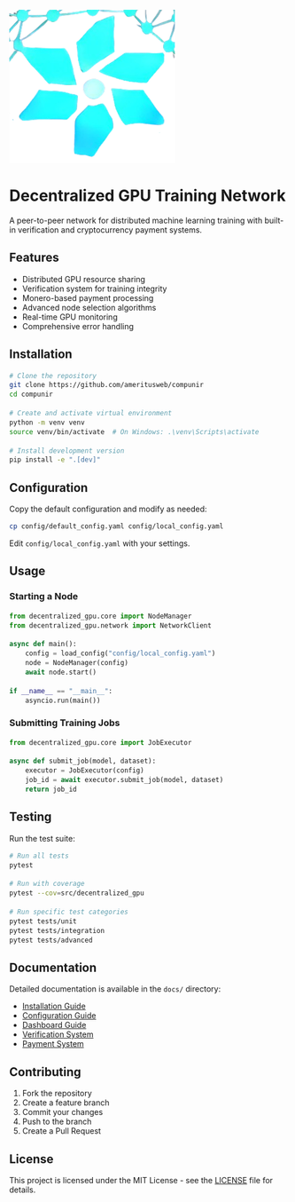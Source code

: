 ![Logo](https://raw.githubusercontent.com/ameritusweb/compunir/main/favlogo.png)

# Decentralized GPU Training Network

A peer-to-peer network for distributed machine learning training with built-in verification and cryptocurrency payment systems.

## Features

- Distributed GPU resource sharing
- Verification system for training integrity
- Monero-based payment processing
- Advanced node selection algorithms
- Real-time GPU monitoring
- Comprehensive error handling

## Installation

```bash
# Clone the repository
git clone https://github.com/ameritusweb/compunir
cd compunir

# Create and activate virtual environment
python -m venv venv
source venv/bin/activate  # On Windows: .\venv\Scripts\activate

# Install development version
pip install -e ".[dev]"
```

## Configuration

Copy the default configuration and modify as needed:

```bash
cp config/default_config.yaml config/local_config.yaml
```

Edit `config/local_config.yaml` with your settings.

## Usage

### Starting a Node

```python
from decentralized_gpu.core import NodeManager
from decentralized_gpu.network import NetworkClient

async def main():
    config = load_config("config/local_config.yaml")
    node = NodeManager(config)
    await node.start()

if __name__ == "__main__":
    asyncio.run(main())
```

### Submitting Training Jobs

```python
from decentralized_gpu.core import JobExecutor

async def submit_job(model, dataset):
    executor = JobExecutor(config)
    job_id = await executor.submit_job(model, dataset)
    return job_id
```

## Testing

Run the test suite:

```bash
# Run all tests
pytest

# Run with coverage
pytest --cov=src/decentralized_gpu

# Run specific test categories
pytest tests/unit
pytest tests/integration
pytest tests/advanced
```

## Documentation

Detailed documentation is available in the `docs/` directory:

- [Installation Guide](docs/INSTALL.md)
- [Configuration Guide](docs/CONFIGURE.md)
- [Dashboard Guide](docs/DASHBOARD.md)
- [Verification System](docs/VERIFICATION.md)
- [Payment System](docs/PAYMENT.md)

## Contributing

1. Fork the repository
2. Create a feature branch
3. Commit your changes
4. Push to the branch
5. Create a Pull Request

## License

This project is licensed under the MIT License - see the [LICENSE](LICENSE) file for details.
